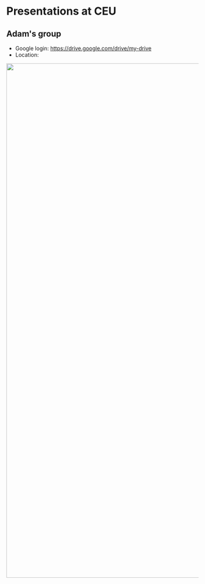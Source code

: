 # Presentations at CEU

## Adam's group

- Google login: <https://drive.google.com/drive/my-drive>
- Location:

<a href="https://phdcomics.com/comics/archive_print.php?comicid=1553"><img src="http://www.phdcomics.com/comics/archive/phd012113s.gif" width="1160" height="1350" align="center"></a>
